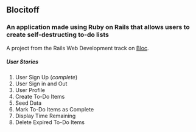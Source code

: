 ## Blocitoff
### An application made using Ruby on Rails that allows users to create self-destructing to-do lists

A project from the Rails Web Development track on [Bloc](http://bloc.io).

##### *User Stories*
1. User Sign Up (*complete*)
2. User Sign in and Out
3. User Profile
4. Create To-Do Items
5. Seed Data
6. Mark To-Do Items as Complete
7. Display Time Remaining
8. Delete Expired To-Do Items